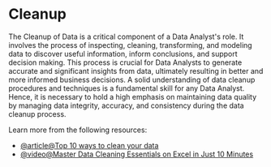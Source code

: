 # Cleanup 

The Cleanup of Data is a critical component of a Data Analyst's role. It involves the process of inspecting, cleaning, transforming, and modeling data to discover useful information, inform conclusions, and support decision making. This process is crucial for Data Analysts to generate accurate and significant insights from data, ultimately resulting in better and more informed business decisions. A solid understanding of data cleanup procedures and techniques is a fundamental skill for any Data Analyst. Hence, it is necessary to hold a high emphasis on maintaining data quality by managing data integrity, accuracy, and consistency during the data cleanup process.

Learn more from the following resources:

- [@article@Top 10 ways to clean your data](https://support.microsoft.com/en-gb/office/top-ten-ways-to-clean-your-data-2844b620-677c-47a7-ac3e-c2e157d1db19)
- [@video@Master Data Cleaning Essentials on Excel in Just 10 Minutes](https://www.youtube.com/watch?v=jxq4-KSB_OA)